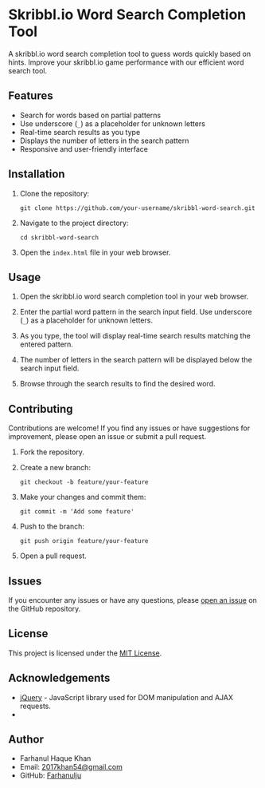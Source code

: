 # Skribbl.io Word Search Completion Tool

A skribbl.io word search completion tool to guess words quickly based on hints. Improve your skribbl.io game performance with our efficient word search tool.

## Features

- Search for words based on partial patterns
- Use underscore (`_`) as a placeholder for unknown letters
- Real-time search results as you type
- Displays the number of letters in the search pattern
- Responsive and user-friendly interface

## Installation

1. Clone the repository:
   ```
   git clone https://github.com/your-username/skribbl-word-search.git
   ```

2. Navigate to the project directory:
   ```
   cd skribbl-word-search
   ```

3. Open the `index.html` file in your web browser.

## Usage

1. Open the skribbl.io word search completion tool in your web browser.

2. Enter the partial word pattern in the search input field. Use underscore (`_`) as a placeholder for unknown letters.

3. As you type, the tool will display real-time search results matching the entered pattern.

4. The number of letters in the search pattern will be displayed below the search input field.

5. Browse through the search results to find the desired word.

## Contributing

Contributions are welcome! If you find any issues or have suggestions for improvement, please open an issue or submit a pull request.

1. Fork the repository.

2. Create a new branch:
   ```
   git checkout -b feature/your-feature
   ```

3. Make your changes and commit them:
   ```
   git commit -m 'Add some feature'
   ```

4. Push to the branch:
   ```
   git push origin feature/your-feature
   ```

5. Open a pull request.

## Issues

If you encounter any issues or have any questions, please [open an issue](https://github.com/farhanulju/Skribbl-Search/issues) on the GitHub repository.

## License

This project is licensed under the [MIT License](LICENSE).

## Acknowledgements

- [jQuery](https://jquery.com/) - JavaScript library used for DOM manipulation and AJAX requests.
- 
## Author

- Farhanul Haque Khan
- Email: 2017khan54@gmail.com
- GitHub: [Farhanulju](https://github.com/farhanulju)

